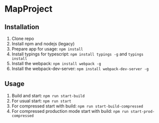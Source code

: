 # MapProject

## Installation
1. Clone repo
2. Install npm and nodejs (legacy)
3. Prepare app for usage: `npm install`
4. Install typings for typescript: `npm install typings -g` and `typings install`
5. Install the webpack: `npm install webpack -g`
6. Install the webpack-dev-server: `npm install webpack-dev-server -g`

## Usage
1. Build and start: `npm run start-build`
2. For usual start: `npm run start`
3. For compressed start with build: `npm run start-build-compressed`
4. For compressed production mode start with build: `npm run start-prod-compressed`
